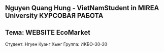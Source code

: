 

Nguyen Quang Hung - VietNamStudent in MIREA University
КУРСОВАЯ РАБОТА
-----------------
Тема: WEBSITE EcoMarket
-----------------
Студент: Нгуен Куанг Хынг
Группа: ИКБО-30-20
